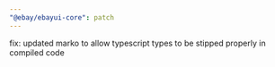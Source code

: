 ```yaml
---
"@ebay/ebayui-core": patch
---
```


fix: updated marko to allow typescript types to be stipped properly in compiled code
